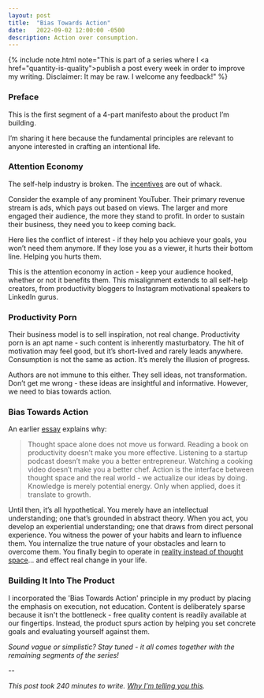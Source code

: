 ```yaml
---
layout: post
title:  "Bias Towards Action"
date:   2022-09-02 12:00:00 -0500
description: Action over consumption.
---
```

{% include note.html note="This is part of a series where I <a href=\"quantity-is-quality\">publish a post every week in order to improve my writing</a>. Disclaimer: It may be raw. I welcome any feedback!" %}

### Preface

This is the first segment of a 4-part manifesto about the product I’m building.

I’m sharing it here because the fundamental principles are relevant to anyone interested in crafting an intentional life.

### Attention Economy

The self-help industry is broken. The [incentives]({{site.url}}/incentives) are out of whack. 

Consider the example of any prominent YouTuber. Their primary revenue stream is ads, which pays out based on views. The larger and more engaged their audience, the more they stand to profit. In order to sustain their business, they need you to keep coming back. 

Here lies the conflict of interest - if they help you achieve your goals, you won’t need them anymore. If they lose you as a viewer, it hurts their bottom line. Helping you hurts them.

This is the attention economy in action - keep your audience hooked, whether or not it benefits them. This misalignment extends to all self-help creators, from productivity bloggers to Instagram motivational speakers to LinkedIn gurus.

### Productivity Porn

Their business model is to sell inspiration, not real change. Productivity porn is an apt name - such content is inherently masturbatory. The hit of motivation may feel good, but it’s short-lived and rarely leads anywhere. Consumption is not the same as action. It’s merely the illusion of progress. 

Authors are not immune to this either. They sell ideas, not transformation. Don’t get me wrong - these ideas are insightful and informative. However, we need to bias towards action. 

### Bias Towards Action

An earlier [essay]({{site.url}}/thought-space-vs-reality) explains why:

> Thought space alone does not move us forward. Reading a book on productivity doesn’t make you more effective. Listening to a startup podcast doesn’t make you a better entrepreneur. Watching a cooking video doesn’t make you a better chef. Action is the interface between thought space and the real world - we actualize our ideas by doing. Knowledge is merely potential energy. Only when applied, does it translate to growth.

Until then, it’s all hypothetical. You merely have an intellectual understanding; one that’s grounded in abstract theory. When you act, you develop an experiential understanding; one that draws from direct personal experience. You witness the power of your habits and learn to influence them. You internalize the true nature of your obstacles and learn to overcome them. You finally begin to operate in [reality instead of thought space]({{site.url}}/thought-space-vs-reality)... and effect real change in your life.

### Building It Into The Product

I incorporated the 'Bias Towards Action' principle in my product by placing the emphasis on execution, not education. Content is deliberately sparse because it isn't the bottleneck - free quality content is readily available at our fingertips. Instead, the product spurs action by helping you set concrete goals and evaluating yourself against them.

*Sound vague or simplistic? Stay tuned - it all comes together with the remaining segments of the series!*

--

*This post took 240 minutes to write. [Why I'm telling you this]({{site.url}}/peeling-back-the-curtain).*